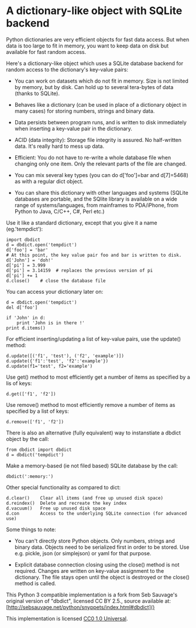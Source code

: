 A dictionary-like object with SQLite backend
============================================

Python dictionaries are very efficient objects for fast data access. But when
data is too large to fit in memory, you want to keep data on disk but available
for fast random access.

Here's a dictionary-like object which uses a SQLite database backend for random
access to the dictionary's key-value pairs:

  - You can work on datasets which do not fit in memory. Size is not limited by
    memory, but by disk. Can hold up to several tera-bytes of data (thanks to
    SQLite).

  - Behaves like a dictionary (can be used in place of a dictionary
    object in many cases) for storing numbers, strings and binary data.

  - Data persists between program runs, and is written to disk immediately
    when inserting a key-value pair in the dictionary.

  - ACID (data integrity): Storage file integrity is assured. No half-written
    data. It's really hard to mess up data.

  - Efficient: You do not have to re-write a whole database file when changing
    only one item. Only the relevant parts of the file are changed.

  - You can mix several key types (you can do d['foo']=bar and d[7]=5468) as
    with a regular dict object.

  - You can share this dictionary with other languages and systems (SQLite
    databases are portable, and the SQlite library is available on a wide range
    of systems/languages, from mainframes to PDA/iPhone, from Python to
    Java, C/C++, C#, Perl etc.)


Use it like a standard dictionary, except that you give it a name
(eg.'tempdict'):

    import dbdict
    d = dbdict.open('tempdict')
    d['foo'] = 'bar'
    # At this point, the key value pair foo and bar is written to disk.
    d['John'] = 'doh!'
    d['pi'] = 3.999
    d['pi'] = 3.14159  # replaces the previous version of pi
    d['pi'] += 1
    d.close()    # close the database file

You can access your dictionary later on:

    d = dbdict.open('tempdict')
    del d['foo']

    if 'John' in d:
        print 'John is in there !'
    print d.items()

For efficient inserting/updating a list of key-value pairs, use the update()
method:

    d.update([('f1', 'test'), ('f2', 'example')])
    d.update({'f1':'test', 'f2':'example'})
    d.update(f1='test', f2='example')

Use get() method to most efficiently get a number of items as specified by a
lis of keys:

    d.get(['f1', 'f2'])

Use remove() method to most efficiently remove a number of items as specified
by a list of keys:

    d.remove(['f1', 'f2'])

There is also an alternative (fully equivalent) way to instanstiate a dbdict
object by the call:

    from dbdict import dbdict
    d = dbdict('tempdict')

Make a memory-based (ie not filed based) SQLite database by the call:

    dbdict(':memory:')

Other special functionality as compared to dict:

    d.clear()    Clear all items (and free up unused disk space)
    d.reindex()  Delete and recreate the key index
    d.vacuum()   Free up unused disk space
    d.con        Access to the underlying SQLite connection (for advanced use)

Some things to note:

  - You can't directly store Python objects. Only numbers, strings and binary
    data. Objects need to be serialized first in order to be stored. Use e.g.
    pickle, json (or simplejson) or yaml for that purpose.

  - Explicit database connection closing using the close() method is not
    required. Changes are written on key-value assignment to the dictionary.
    The file stays open until the object is destroyed or the close() method is
    called.

    
This Python 3 compatible implementation is a fork from Seb Sauvage's original version of "dbdict", licensed CC BY 2.5., source available at: [http://sebsauvage.net/python/snyppets/index.html#dbdict]()

This implementation is licensed [CC0 1.0 Universal](https://creativecommons.org/publicdomain/zero/1.0/).
